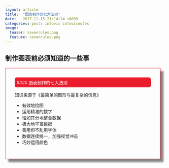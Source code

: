 ```yaml
---
layout: article
title:  "图表制作的七大法则"
date:   2017-11-15 21:14:24 +0800
categories: posts infovis infovisnotes
image:
  teaser: sevenrules.png
  feature: sevenrules.png
---
```


## 制作图表前必须知道的一些事

<div class="row img-rounded" style="padding:30px; box-shadow: 10px 10px 5px #888888; border: 1px solid #EA1D2D;">
<div class="col-md-12">
<div style="background: #EA1D2D; color:white; border-radius:6px; padding:6px;" markdown="1">
#### 图表制作的七大法则
</div>
</div>
<div class="col-md-8" markdown="1" ><!-- right -->

知识来源于《最简单的图形与最复杂的信息》

* 有效地绘图
* 运用精准的数字
* 恰如其分地整合数据
* 极大地丰富数据
* 善用但不乱用字体
* 数据连续统一，加强视觉冲击
* 巧妙运用颜色
</div>
</div>
